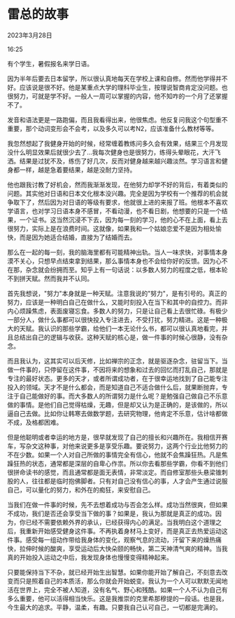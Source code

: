 # 雷总的故事


2023年3月28日

16:25

 

有个学生，暑假报名来学日语。

因为半年后要去日本留学，所以很认真地每天在学校上课和自修。然而他学得并不好。应该说是很不好。他是某重点大学的理科毕业生，按理说智商肯定没问题。也很努力，可就是学不好。一般人一周可以掌握的内容，他不知咋的一个月了还掌握不了。

发音和语法更是一路跑偏，而且我看得出来，他很焦虑。他反复问我这个句型重不重要，那个动词变形会不会考，以及多久可以考N2，应该准备什么教材等等。

我忽然想起了我健身开始的时候，经常缠着教练问多久会有效果，结果三个月发现没什么明显效果后就很少去了\...我每次健身也是很努力，练得头晕眼花，大汗飞洒。结果是过犹不及，练伤了好几次，反而对健身越来越兴趣淡然。学习语言和健身都一样，越是急着要结果，越是没耐力坚持。

他也跟我讨教了好机会，然而我渐渐发现，在他努力却学不好的背后，有着类似的问题。其实他对日语和日本文化根本没兴趣。完全是因为学校有一个推荐的机会就争取下了，然后因为对日语的等级有要求，他就很上进的来报了班。他根本不喜欢学语言，也对学习日语本身不感冒，不看动漫，也不看日剧，他想要的只是一个结果，一个证书。这当然沉浸不下去，因为每一刻的学习，他的心不在上面，看上去很努力，实际上是在浪费时间。这就像，如果我和一个姑娘恋爱不是因为相处愉快，而是因为她适合结婚，直接为了结婚而去。

那么在一起的每一刻，我的脑海里都有可能精神出轨。当人一味求快，对事情本身漠不关心，只想早点结束拿到结果，那么事情本身也不会给你好的反馈。因为心不在那，杂念就会纷拥而至。知乎上有一句话说：以多数人努力的程度之低，根本轮不到拼天赋。然而我并不认同。

首先我想说，"努力"本身就是一种天赋。注意我说的"努力"，是有引号的。真正的努力，应该是一种明白自己在做什么，又能时刻投入在当下和其中的自控力。而非内心烦躁焦虑，表面废寝忘食。多数人的努力，只是让自己看上去很忙碌。有极少一部分人，做什么事都可以很快投入专注进去，不受打扰，努力精进。这是一种极大的天赋。我认识的那些学霸，给他们一本无论什么书，都可以很认真地看完，并且总结出自己的逻辑与收获。这种天赋的核心是，做一件事的时候心很静，没有杂念。

而且我认为，这其实可以后天修，比如禅宗的正念，就是驱逐杂念，驻留当下。当做一件事的，只停留在这件事，不因将来的想象和过去的回忆而打乱自己，那就是专注的最好状态。更多的天才，或者所谓成功者，在于很幸运地找到了自己能专注投入的领域。天才不是什么都会，而是知道自己不适合做什么后，就果断抛弃，专注于自己能做好的事。而大多数人的所谓努力是什么呢？是勉强自己做自己不乐意做的事情。是他们自己觉得枯燥，无趣，但是却又认为是正确的，是该做的，所以逼自己去做。比如你让韩寒去做数学题，去研究物理，他肯定不乐意，估计啥都做不成，及格都困难。

但是他聪明或者幸运的地方是，很早就发现了自己的擅长和兴趣所在。我相信开赛车，写杂文这种事，对他来说更多是享受乐趣。要说努力，这两个行业比他努力的不在少数。如果一个人对自己所做的事情完全有信心，他就不会焦躁狂热。凡是焦躁狂热的状态，通常都是深层的自卑心作祟。所以你去看那些学霸，你看不到他们很拼命读书的感觉，而且通常都是面无表情，非常淡定。而自修室那些头悬梁锥刺股的人，往往都是临时抱佛脚者。只有对自己没有信心的事，人才会产生通过说服自己，可以量化的努力，和外在的痴狂，来安慰自己。

当我们在做一件事的时候，先不去想着成功与否会怎么样。成功当然很爽，但如果不成功，我们是否还会享受当下做的事？如果是，我认为那就是真正的成功。因为，你已经不需要依赖外界的承认，已经获得内心的满足。当我明白这个道理之后，我重新开始感受健身这件事。不再执着身材马上变好，而是真正去热爱运动这件事。感受每一组动作带给我身体的变化，观察气息的流动，汗留下来的燥热痛快，拉伸时候的酸爽，享受运动后大快朵颐的畅快，第二天神清气爽的精神。当我真的开始投入运动之中后，我发现身体也慢慢变得精神起来。

只要能保持当下不杂，就已经开始生出智慧。如果你能开始了解自己，不刻意去改变而只是照着自己的本质活，那么你就会开始蜕变。我认为一个人可以默默无闻地活在世界上，完全不被人知道，没有名气、野心和残酷。如果一个人不认为自己有多么重要，他可以活得相当快乐。这是我推崇的克里希那穆提的一段话。也是我，今生最大的追求。平静，温柔，有趣。只要我自己认可自己，一切都是完满的。
